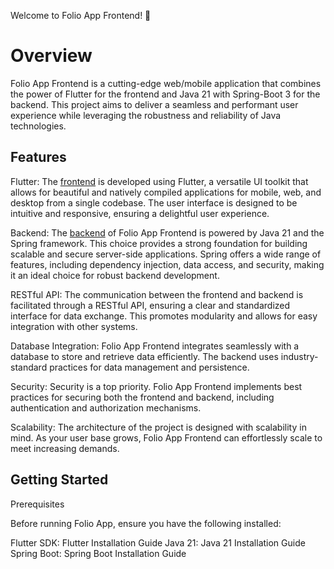 Welcome to Folio App Frontend! 🚀

# Overview

Folio App Frontend is a cutting-edge web/mobile application that combines the power of Flutter for the frontend and Java 21 with Spring-Boot 3 for the backend. This project aims to deliver a seamless and performant user experience while leveraging the robustness and reliability of Java technologies.

## Features

Flutter: The [frontend](https://github.com/renansouza-dev/folio-app-frontend) is developed using Flutter, a versatile UI toolkit that allows for beautiful and natively compiled applications for mobile, web, and desktop from a single codebase. The user interface is designed to be intuitive and responsive, ensuring a delightful user experience.

Backend: The [backend](https://github.com/renansouza-dev/folio-app-backend) of Folio App Frontend is powered by Java 21 and the Spring framework. This choice provides a strong foundation for building scalable and secure server-side applications. Spring offers a wide range of features, including dependency injection, data access, and security, making it an ideal choice for robust backend development.

RESTful API: The communication between the frontend and backend is facilitated through a RESTful API, ensuring a clear and standardized interface for data exchange. This promotes modularity and allows for easy integration with other systems.

Database Integration: Folio App Frontend integrates seamlessly with a database to store and retrieve data efficiently. The backend uses industry-standard practices for data management and persistence.

Security: Security is a top priority. Folio App Frontend implements best practices for securing both the frontend and backend, including authentication and authorization mechanisms.

Scalability: The architecture of the project is designed with scalability in mind. As your user base grows, Folio App Frontend can effortlessly scale to meet increasing demands.

## Getting Started
Prerequisites

Before running Folio App, ensure you have the following installed:

Flutter SDK: Flutter Installation Guide
Java 21: Java 21 Installation Guide
Spring Boot: Spring Boot Installation Guide
